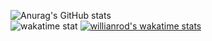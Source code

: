 ![Anurag's GitHub stats](https://github-readme-stats.vercel.app/api?username=Arsined&theme=tokyonight)  
![wakatime stat](https://github-readme-stats.vercel.app/api/wakatime?username=@Arsined&theme=dark&layout=compact&border_color=000000&bg_color=101010)
[![willianrod's wakatime stats](https://github-readme-stats.vercel.app/api/wakatime?username=Arsined)](https://github.com/anuraghazra/github-readme-stats)
